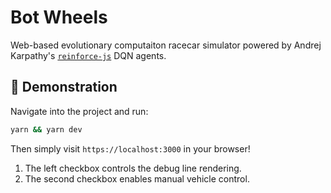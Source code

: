 # Bot Wheels

Web-based evolutionary computaiton racecar simulator powered by Andrej Karpathy's [`reinforce-js`](https://github.com/karpathy/reinforcejs) DQN agents.

## 🚀 Demonstration
Navigate into the project and run:
```sh
yarn && yarn dev
```

Then simply visit `https://localhost:3000` in your browser!

1. The left checkbox controls the debug line rendering.
2. The second checkbox enables manual vehicle control.